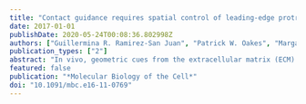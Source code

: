 ```yaml
---
title: "Contact guidance requires spatial control of leading-edge protrusion"
date: 2017-01-01
publishDate: 2020-05-24T00:08:36.802998Z
authors: ["Guillermina R. Ramirez-San Juan", "Patrick W. Oakes", "Margaret L. Gardel"]
publication_types: ["2"]
abstract: "In vivo, geometric cues from the extracellular matrix (ECM) are critical for the regulation of cell shape, adhesion, and migration. During contact guidance, the fibrillar architecture of the ECM promotes an elongated cell shape and migration along the fibrils. The subcellular mechanisms by which cells sense ECM geometry and translate it into changes in shape and migration direction are not understood. Here we pattern linear fibronectin features to mimic fibrillar ECM and elucidate the mechanisms of contact guidance. By systematically varying patterned line spacing, we show that a 2-μm spacing is sufficient to promote cell shape elongation and migration parallel to the ECM, or contact guidance. As line spacing is increased, contact guidance increases without affecting migration speed. To elucidate the subcellular mechanisms of contact guidance, we analyze quantitatively protrusion dynamics and find that the structured ECM orients cellular protrusions parallel to the ECM. This spatial organization of protrusion relies on myosin II contractility, and feedback between adhesion and Rac-mediated protrusive activity, such that we find Arp2/3 inhibition can promote contact guidance. Together our data support a model for contact guidance in which the ECM enforces spatial constraints on the lamellipodia that result in cell shape elongation and enforce migration direction."
featured: false
publication: "*Molecular Biology of the Cell*"
doi: "10.1091/mbc.e16-11-0769"
---
```


